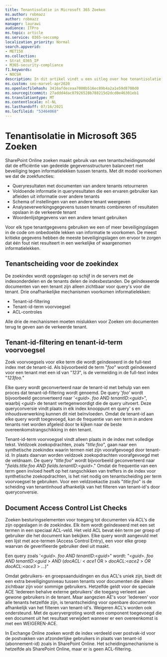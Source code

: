 ```yaml
---
title: Tenantisolatie in Microsoft 365 Zoeken
ms.author: robmazz
author: robmazz
manager: laurawi
audience: ITPro
ms.topic: article
ms.service: O365-seccomp
localization_priority: Normal
search.appverid:
- MET150
ms.collection:
- Strat_O365_IP
- M365-security-compliance
f1.keywords:
- NOCSH
description: In dit artikel vindt u een uitleg over hoe tenantisolatie werkt om tenantgegevens te scheiden in Microsoft 365 Zoeken.
ms.custom: seo-marvel-apr2020
ms.openlocfilehash: 3416afdeceaa7000b516ec89b4a2a1e59d8708d0
ms.sourcegitcommit: 27addd4dac07926528b788215d2dcd0e46301eb1
ms.translationtype: MT
ms.contentlocale: nl-NL
ms.lasthandoff: 07/16/2021
ms.locfileid: "53464068"
---
```

# <a name="tenant-isolation-in-microsoft-365-search"></a>Tenantisolatie in Microsoft 365 Zoeken

SharePoint Online zoeken maakt gebruik van een tenantscheidingsmodel dat de efficiëntie van gedeelde gegevensstructuren balanceert met beveiliging tegen informatielekken tussen tenants. Met dit model voorkomen we dat de zoekfuncties:

- Queryresultaten met documenten van andere tenants retourneren
- Voldoende informatie in queryresultaten die een ervaren gebruiker kan afleiden uit informatie over andere tenants
- Schema of instellingen van een andere tenant weergeven
- Analyseverwerkingsgegevens tussen tenants combineren of resultaten opslaan in de verkeerde tenant
- Woordenlijstgegevens van een andere tenant gebruiken

Voor elk type tenantgegevens gebruiken we een of meer beveiligingslagen in de code om onbedoelde lekken van informatie te voorkomen. De meest kritieke gegevens hebben de meeste beveiligingslagen om ervoor te zorgen dat één fout niet resulteert in een werkelijke of waargenomen informatielekken.

## <a name="tenant-separation-for-the-search-index"></a>Tenantscheiding voor de zoekindex

De zoekindex wordt opgeslagen op schijf in de servers met de indexonderdelen en de tenants delen de indexbestanden. De geïndexeerde documenten van een tenant zijn alleen zichtbaar voor query's voor die tenant. Drie onafhankelijke mechanismen voorkomen informatielekken:

- Tenant-id-filtering
- Tenant-id-term voorvoegsel
- ACL-controles

Alle drie de mechanismen moeten mislukken voor Zoeken om documenten terug te geven aan de verkeerde tenant.

## <a name="tenant-id-filtering-and-tenant-id-term-prefixing"></a>Tenant-id-filtering en tenant-id-term voorvoegsel

Zoek voorvoegsels voor elke term die wordt geïndexeerd in de full-text index met de tenant-id. Als bijvoorbeeld de term "*foo*" wordt geïndexeerd voor een tenant met een id van "*123*", is de vermelding in de full-text index "*123foo.*"

Elke query wordt geconverteerd naar de tenant-id met behulp van een proces dat tenant-id-filtering wordt genoemd. De query '*foo'* wordt bijvoorbeeld geconverteerd naar '<*guid*>. *foo* AND *tenantID*:<*guid*>", waarbij <*guid*> de tenant vertegenwoordigt die de query uitvoert. Deze queryconversie vindt plaats in elk index knooppunt en query' s en inhoudsverwerking kunnen dit niet beïnvloeden. Omdat de tenant-id aan elke query wordt toegevoegd, kan de frequentie van een term in andere tenants niet worden afgeleid door te kijken naar de beste overeenkomstrangschikking in één tenant.

Tenant-id-term voorvoegsel vindt alleen plaats in de index met volledige tekst. Veldzoek zoekopdrachten, zoals "*title:foo*", gaan naar een synthetische zoekindex waarin termen niet zijn voorafgevoegd door tenant-id. In plaats daarvan worden veldzoek zoekopdrachten voorafgevoegd met de veldnaam. De query "*title:foo*" wordt bijvoorbeeld geconverteerd naar "*fields.title:foo AND fields.tenantID*:<*guid*>." Omdat de frequentie van een term geen invloed heeft op het rangschikken van treffers in de index voor synthetische zoekopdrachten, is het niet nodig om tenantscheiding per term voorvoegsel te gebruiken. Voor een veldzoekactie zoals "*title:foo*" is de scheiding van tenantinhoud afhankelijk van het filteren van tenant-id's door queryconversie.

## <a name="document-access-control-list-checks"></a>Document Access Control List Checks

Zoeken besturingselementen voor toegang tot documenten via ACL's die zijn opgeslagen in de zoekindex. Elk item wordt geïndexeerd met een set termen in een speciaal ACL-veld. Het veld ACL bevat één term per groep of gebruiker die het document kan bekijken. Elke query wordt aangevuld met een lijst met ace-termen (Access Control Entry), een voor elke groep waarvan de geverifieerde gebruiker deel uit maakt.

Een query zoals '<*guid>.* *foo AND tenantID*:<*guid*>" wordt: "<*guid*>. *foo AND tenantID*:<*guid* >  *AND* (*docACL:* < *ace1* OR >  *docACL*:<*ace2* >  *OR docACL*:<*ace3* >  *...*)"

Omdat gebruikers- en groepsaanduidingen en dus ACL's uniek zijn, biedt dit een extra beveiligingsniveau tussen tenants voor documenten die alleen zichtbaar zijn voor sommige gebruikers. Hetzelfde geldt voor de speciale ACE 'Iedereen behalve externe gebruikers' die toegang verleent aan gewone gebruikers in de tenant. Maar aangezien AE's voor 'Iedereen' voor alle tenants hetzelfde zijn, is tenantscheiding voor openbare documenten afhankelijk van het filteren van tenant-id's. Weigeren ACL's worden ook ondersteund. Met de queryvergroting wordt een component toegevoegd die een document uit het resultaat verwijdert wanneer er een overeenkomst is met een WEIGEREN-ACE.

In Exchange Online zoeken wordt de index verdeeld over postvak-id voor de postvakken van afzonderlijke gebruikers in plaats van tenant-id (abonnement-id) zoals in SharePoint Online. Het scheidingsmechanisme is hetzelfde als SharePoint Online, maar er is geen ACL-filtering.
